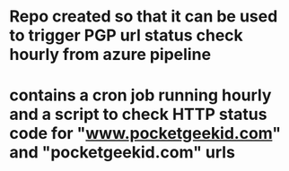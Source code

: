 # Repo created so that it can be used to trigger PGP url status check hourly from azure pipeline
# contains a cron job running hourly and a script to check HTTP status code for "www.pocketgeekid.com" and "pocketgeekid.com" urls
